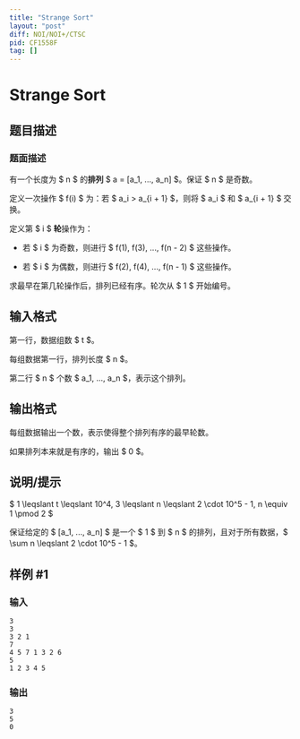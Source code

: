 ```yaml
---
title: "Strange Sort"
layout: "post"
diff: NOI/NOI+/CTSC
pid: CF1558F
tag: []
---
```


# Strange Sort

## 题目描述

### 题面描述

有一个长度为 $ n $ 的**排列** $ a = [a_1, ..., a_n] $。保证 $ n $ 是奇数。

定义一次操作 $ f(i) $ 为：若 $ a_i > a_{i + 1} $，则将 $ a_i $ 和 $ a_{i + 1} $ 交换。

定义第 $ i $ **轮**操作为：

 - 若 $ i $ 为奇数，则进行 $ f(1), f(3), ..., f(n - 2) $ 这些操作。

 - 若 $ i $ 为偶数，则进行 $ f(2), f(4), ..., f(n - 1) $ 这些操作。

求最早在第几轮操作后，排列已经有序。轮次从 $ 1 $ 开始编号。

## 输入格式

第一行，数据组数 $ t $。

每组数据第一行，排列长度 $ n $。

第二行 $ n $ 个数 $ a_1, ..., a_n $，表示这个排列。

## 输出格式

每组数据输出一个数，表示使得整个排列有序的最早轮数。

如果排列本来就是有序的，输出 $ 0 $。

## 说明/提示

$ 1 \leqslant t \leqslant 10^4, 3 \leqslant n \leqslant 2 \cdot 10^5 - 1, n \equiv 1 \pmod 2 $

保证给定的 $ [a_1, ..., a_n] $ 是一个 $ 1 $ 到 $ n $ 的排列，且对于所有数据，$ \sum n \leqslant 2 \cdot 10^5 - 1 $。

## 样例 #1

### 输入

```
3
3
3 2 1
7
4 5 7 1 3 2 6
5
1 2 3 4 5
```

### 输出

```
3
5
0
```

